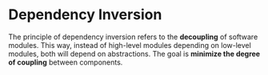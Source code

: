 # Dependency Inversion

The principle of dependency inversion refers to the **decoupling** of software modules. This way, instead of high-level modules depending on low-level modules, both will depend on abstractions. The goal is **minimize the degree of coupling** between components.